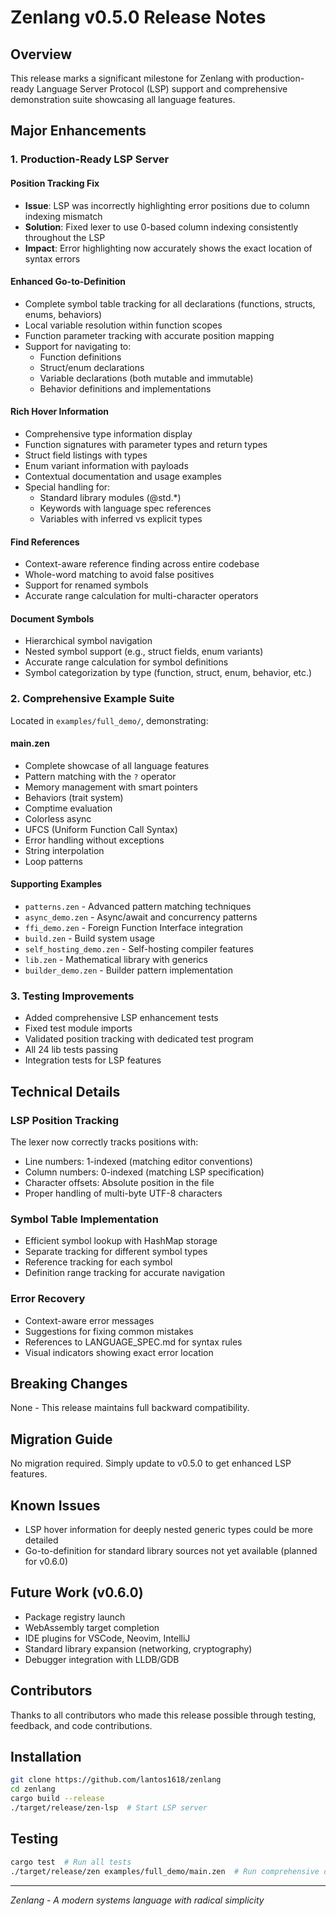 # Zenlang v0.5.0 Release Notes

## Overview
This release marks a significant milestone for Zenlang with production-ready Language Server Protocol (LSP) support and comprehensive demonstration suite showcasing all language features.

## Major Enhancements

### 1. Production-Ready LSP Server

#### Position Tracking Fix
- **Issue**: LSP was incorrectly highlighting error positions due to column indexing mismatch
- **Solution**: Fixed lexer to use 0-based column indexing consistently throughout the LSP
- **Impact**: Error highlighting now accurately shows the exact location of syntax errors

#### Enhanced Go-to-Definition
- Complete symbol table tracking for all declarations (functions, structs, enums, behaviors)
- Local variable resolution within function scopes
- Function parameter tracking with accurate position mapping
- Support for navigating to:
  - Function definitions
  - Struct/enum declarations
  - Variable declarations (both mutable and immutable)
  - Behavior definitions and implementations

#### Rich Hover Information
- Comprehensive type information display
- Function signatures with parameter types and return types
- Struct field listings with types
- Enum variant information with payloads
- Contextual documentation and usage examples
- Special handling for:
  - Standard library modules (@std.*)
  - Keywords with language spec references
  - Variables with inferred vs explicit types

#### Find References
- Context-aware reference finding across entire codebase
- Whole-word matching to avoid false positives
- Support for renamed symbols
- Accurate range calculation for multi-character operators

#### Document Symbols
- Hierarchical symbol navigation
- Nested symbol support (e.g., struct fields, enum variants)
- Accurate range calculation for symbol definitions
- Symbol categorization by type (function, struct, enum, behavior, etc.)

### 2. Comprehensive Example Suite

Located in `examples/full_demo/`, demonstrating:

#### main.zen
- Complete showcase of all language features
- Pattern matching with the `?` operator
- Memory management with smart pointers
- Behaviors (trait system)
- Comptime evaluation
- Colorless async
- UFCS (Uniform Function Call Syntax)
- Error handling without exceptions
- String interpolation
- Loop patterns

#### Supporting Examples
- `patterns.zen` - Advanced pattern matching techniques
- `async_demo.zen` - Async/await and concurrency patterns
- `ffi_demo.zen` - Foreign Function Interface integration
- `build.zen` - Build system usage
- `self_hosting_demo.zen` - Self-hosting compiler features
- `lib.zen` - Mathematical library with generics
- `builder_demo.zen` - Builder pattern implementation

### 3. Testing Improvements
- Added comprehensive LSP enhancement tests
- Fixed test module imports
- Validated position tracking with dedicated test program
- All 24 lib tests passing
- Integration tests for LSP features

## Technical Details

### LSP Position Tracking
The lexer now correctly tracks positions with:
- Line numbers: 1-indexed (matching editor conventions)
- Column numbers: 0-indexed (matching LSP specification)
- Character offsets: Absolute position in the file
- Proper handling of multi-byte UTF-8 characters

### Symbol Table Implementation
- Efficient symbol lookup with HashMap storage
- Separate tracking for different symbol types
- Reference tracking for each symbol
- Definition range tracking for accurate navigation

### Error Recovery
- Context-aware error messages
- Suggestions for fixing common mistakes
- References to LANGUAGE_SPEC.md for syntax rules
- Visual indicators showing exact error location

## Breaking Changes
None - This release maintains full backward compatibility.

## Migration Guide
No migration required. Simply update to v0.5.0 to get enhanced LSP features.

## Known Issues
- LSP hover information for deeply nested generic types could be more detailed
- Go-to-definition for standard library sources not yet available (planned for v0.6.0)

## Future Work (v0.6.0)
- Package registry launch
- WebAssembly target completion
- IDE plugins for VSCode, Neovim, IntelliJ
- Standard library expansion (networking, cryptography)
- Debugger integration with LLDB/GDB

## Contributors
Thanks to all contributors who made this release possible through testing, feedback, and code contributions.

## Installation
```bash
git clone https://github.com/lantos1618/zenlang
cd zenlang
cargo build --release
./target/release/zen-lsp  # Start LSP server
```

## Testing
```bash
cargo test  # Run all tests
./target/release/zen examples/full_demo/main.zen  # Run comprehensive demo
```

---
*Zenlang - A modern systems language with radical simplicity*